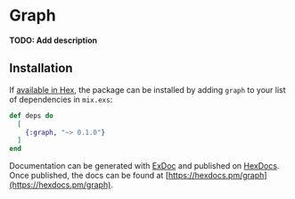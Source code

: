 # Graph

**TODO: Add description**

## Installation

If [available in Hex](https://hex.pm/docs/publish), the package can be installed
by adding `graph` to your list of dependencies in `mix.exs`:

```elixir
def deps do
  [
    {:graph, "~> 0.1.0"}
  ]
end
```

Documentation can be generated with [ExDoc](https://github.com/elixir-lang/ex_doc)
and published on [HexDocs](https://hexdocs.pm). Once published, the docs can
be found at [https://hexdocs.pm/graph](https://hexdocs.pm/graph).

